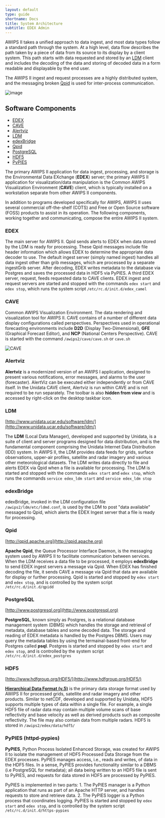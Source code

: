 ```yaml
---
layout: default
type: guide
shortname: Docs
title: System Architecture
subtitle: EDEX Admin
---
```


AWIPS II takes a unified approach to data ingest, and most data types follow a standard path through the system. At a high level, data flow describes the path taken by a piece of data from its source to its display by a client system. This path starts with data requested and stored by an [LDM](#ldm) client and includes the decoding of the data and storing of decoded data in a form readable and displayable by the end user.

The AWIPS II ingest and request processes are a highly distributed system, and the messaging broken [Qpid](#qpid) is used for inter-process communication. 

![image](http://www.unidata.ucar.edu/software/awips2/images/awips2_coms.png)

[ldm]: http://www.unidata.ucar.edu/software/ldm/
[idd]: http://www.unidata.ucar.edu/projects/#idd
[gempak]: http://www.unidata.ucar.edu/software/gempak/
[awips2]: http://www.unidata.ucar.edu/software/awips2/
[ncep]: http://www.ncep.noaa.gov
[apache]: http://httpd.apache.org
[postgres]: www.postgresql.org
[hdf5]: http://www.hdfgroup.org/HDF5/
[eclipse]: http://www.eclipse.org
[camel]: http://camel.apache.org/ 
[spring]: http://www.springsource.org/ 
[hibernate]: http://www.hibernate.org/ 
[qpid]: http://qpid.apache.org 


## Software Components

* [EDEX](#edex)
* [CAVE](#cave)
* [Alertviz](#alertviz)
* [LDM](#ldm)
* [edexBridge](#edexbridge)
* [Qpid](#qpid)
* [PostgreSQL](#postgresql)
* [HDF5](#hdf5)
* [PyPIES](#pypies)


The primary AWIPS II application for data ingest, processing, and storage is the Environmental Data EXchange (**EDEX**) server; the primary AWIPS II application for visualization/data manipulation is the Common AWIPS Visualization Environment (**CAVE**) client, which is typically installed on a workstation separate from other AWIPS II components.  

In addition to programs developed specifically for AWIPS, AWIPS II uses several commercial off-the-shelf (COTS) and Free or Open Source software (FOSS) products to assist in its operation. The following components, working together and communicating, compose the entire AWIPS II system.

### EDEX

The main server for AWIPS II.  Qpid sends alerts to EDEX when data stored by the LDM is ready for processing.  These Qpid messages include file header information which allows EDEX to determine the appropriate data decoder to use.  The default ingest server (simply named ingest) handles all data ingest other than grib messages, which are processed by a separate ingestGrib server.  After decoding, EDEX writes metadata to the database via Postgres and saves the processed data in HDF5 via PyPIES.   A third EDEX server, request, feeds requested data to CAVE clients. EDEX ingest and request servers are started and stopped with the commands `edex start` and `edex stop`, which runs the system script `/etc/rc.d/init.d/edex_camel`

### CAVE

Common AWIPS Visualization Environment. The data rendering and visualization tool for AWIPS II. CAVE contains of a number of different data display configurations called perspectives.  Perspectives used in operational forecasting environments include **D2D** (Display Two-Dimensional), **GFE** (Graphical Forecast Editor), and **NCP** (National Centers Perspective). CAVE is started with the command `/awips2/cave/cave.sh` or `cave.sh`

![CAVE](http://www.unidata.ucar.edu/software/awips2/images/Unidata_AWIPS2_CAVE.png)

### Alertviz

**Alertviz** is a modernized version of an AWIPS I application, designed to present various notifications, error messages, and alarms to the user (forecaster). AlertViz can be executed either independently or from CAVE itself.  In the Unidata CAVE client, Alertviz is run within CAVE and is not required to be run separately.  The toolbar is also **hidden from view** and is accessed by right-click on the desktop taskbar icon.

### LDM

[http://www.unidata.ucar.edu/software/ldm/](http://www.unidata.ucar.edu/software/ldm/)

The **LDM** (Local Data Manager), developed and supported by Unidata, is a suite of client and server programs designed for data distribution, and is the fundamental component comprising the Unidata Internet Data Distribution (IDD) system. In AWIPS II, the LDM provides data feeds for grids, surface observations, upper-air profiles, satellite and radar imagery and various other meteorological datasets.   The LDM writes data directly to file and alerts EDEX via Qpid when a file is available for processing.  The LDM is started and stopped with the commands `edex start` and `edex stop`, which runs the commands `service edex_ldm start` and `service edex_ldm stop`

### edexBridge

edexBridge, invoked in the LDM configuration file `/awips2/ldm/etc/ldmd.conf`, is used by the LDM to post "data available" messaged to Qpid, which alerts the EDEX Ingest server that a file is ready for processing.

### Qpid

[http://qpid.apache.org](http://qpid.apache.org)

**Apache Qpid**, the Queue Processor Interface Daemon, is the messaging system used by AWIPS II to facilitate communication between services.  When the LDM receives a data file to be processed, it employs **edexBridge** to send EDEX ingest servers a message via Qpid.  When EDEX has finished decoding the file, it sends CAVE a message via Qpid that data are available for display or further processing. Qpid is started and stopped by `edex start` and `edex stop`, and is controlled by the system script `/etc/rc.d/init.d/qpidd`

### PostgreSQL
[http://www.postgresql.org](http://www.postgresql.org)

**PostgreSQL**, known simply as Postgres, is a relational database management system (DBMS) which handles the storage and retrieval of metadata, database tables and some decoded data.  The storage and reading of EDEX metadata is handled by the Postgres DBMS.  Users may query the metadata tables by using the termainal-based front-end for Postgres called **psql**. Postgres is started and stopped by `edex start` and `edex stop`, and is controlled by the system script `/etc/rc.d/init.d/edex_postgres`

### HDF5

[http://www.hdfgroup.org/HDF5/](http://www.hdfgroup.org/HDF5/)

[**Hierarchical Data Format (v.5)**][hdf5] is the primary data storage format used by AWIPS II for processed grids, satellite and radar imagery and other products.   Similar to netCDF, developed and supported by Unidata, HDF5 supports multiple types of data within a single file.  For example, a single HDF5 file of radar data may contain multiple volume scans of base reflectivity and base velocity as well as derived products such as composite reflectivity.  The file may also contain data from multiple radars. HDF5 is stored in `/awips2/edex/data/hdf5/`

### PyPIES (httpd-pypies)

**PyPIES**, Python Process Isolated Enhanced Storage, was created for AWIPS II to isolate the management of HDF5 Processed Data Storage from the EDEX processes.  PyPIES manages access, i.e., reads and writes, of data in the HDF5 files.  In a sense, PyPIES provides functionality similar to a DBMS (i.e PostgreSQL for metadata); all data being written to an HDF5 file is sent to PyPIES, and requests for data stored in HDF5 are processed by PyPIES.

PyPIES is implemented in two parts: 1. The PyPIES manager is a Python application that runs as part of an Apache HTTP server, and handles requests to store and retrieve data. 2. The PyPIES logger is a Python process that coordinates logging. PyPIES is started and stopped by `edex start` and `edex stop`, and is controlled by the system script `/etc/rc.d/init.d/https-pypies` 

